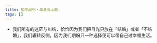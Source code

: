 ```yaml
---
title: 知乎周刊・单身会上瘾
tags: []
---
```


- 我们所有的迷茫与纠结，恰恰因为我们把目光只放在「结婚」或者「不结婚」，我们辗转反侧，因为我们期盼只一种选择便可以带自己过幸福生活。
